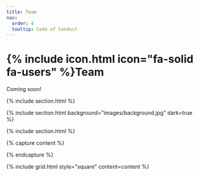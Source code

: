 ```yaml
---
title: Team
nav:
  order: 4
  tooltip: Code of Conduct
---
```


# {% include icon.html icon="fa-solid fa-users" %}Team

Coming soon!

{% include section.html %}

{% include section.html background="images/background.jpg" dark=true %}



{% include section.html %}

{% capture content %}

{% endcapture %}

{% include grid.html style="square" content=content %}
